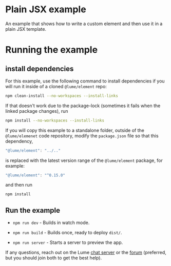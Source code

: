 # Plain JSX example

An example that shows how to write a custom element and then use it in a plain
JSX template.

# Running the example

## install dependencies

For this example, use the following command to install dependencies if you will
run it inside of a cloned `@lume/element` repo:

```sh
npm clean-install --no-workspaces --install-links
```

If that doesn't work due to the package-lock (sometimes it fails when the linked
package changes), run

```sh
npm install --no-workspaces --install-links
```

If you will copy this example to a standalone folder, outside of the
`@lume/elemenet` code repository, modify the `package.json` file so that this
dependency,

```js
"@lume/element": "../.."
```

is replaced with the latest version range of the `@lume/element` package, for example:

```js
"@lume/element": "^0.15.0"
```

and then run

```sh
npm install
```

## Run the example

- `npm run dev` - Builds in watch mode.

- `npm run build` - Builds once, ready to deploy `dist/`.

- `npm run server` - Starts a server to preview the app.

If any questions, reach out on the Lume [chat server](https://discord.com/invite/PgeyevP)
or the [forum](https://lume.community) (preferred, but you should join both to get the best help).
